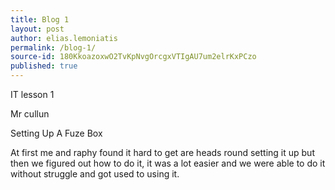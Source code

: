 ```yaml
---
title: Blog 1
layout: post
author: elias.lemoniatis
permalink: /blog-1/
source-id: 180KkoazoxwO2TvKpNvgOrcgxVTIgAU7um2elrKxPCzo
published: true
---
```

IT lesson 1 

Mr cullun

Setting Up A Fuze Box

At first me and raphy found it hard to get are heads round setting it up but then we figured out how to do it, it was a lot easier and we were able to do it without struggle and got used to using it. 

